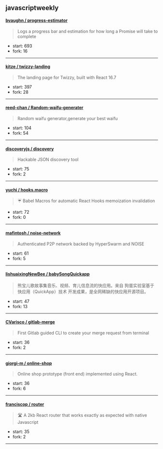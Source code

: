 ## javascriptweekly

#### [bvaughn / progress-estimator](https://github.com/bvaughn/progress-estimator)

> Logs a progress bar and estimation for how long a Promise will take to complete

+ start: 693
+ fork: 16

----


#### [kitze / twizzy-landing](https://github.com/kitze/twizzy-landing)

> The landing page for Twizzy, built with React 16.7 

+ start: 397
+ fork: 28

----


#### [reed-chan / Random-waifu-generater](https://github.com/reed-chan/Random-waifu-generater)

> Random waifu generator,generate your best waifu

+ start: 104
+ fork: 54

----


#### [discoveryjs / discovery](https://github.com/discoveryjs/discovery)

> Hackable JSON discovery tool

+ start: 75
+ fork: 2

----


#### [yuchi / hooks.macro](https://github.com/yuchi/hooks.macro)

> ☔️ Babel Macros for automatic React Hooks memoization invalidation

+ start: 72
+ fork: 0

----


#### [mafintosh / noise-network](https://github.com/mafintosh/noise-network)

> Authenticated P2P network backed by HyperSwarm and NOISE

+ start: 61
+ fork: 5

----


#### [lishuaixingNewBee / babySongQuickapp](https://github.com/lishuaixingNewBee/babySongQuickapp)

> 熊宝儿歌故事集音乐、视频、育儿信息流的快应用。来自 狗蛋实验室基于快应用（QuickApp）技术 开发成果，是全网稀缺的快应用开源项目。

+ start: 47
+ fork: 13

----


#### [CVarisco / gitlab-merge](https://github.com/CVarisco/gitlab-merge)

> First Gitlab guided CLI to create your merge request from terminal

+ start: 36
+ fork: 2

----


#### [giorgi-m / online-shop](https://github.com/giorgi-m/online-shop)

> Online shop prototype (front end) implemented using React.

+ start: 36
+ fork: 6

----


#### [franciscop / router](https://github.com/franciscop/router)

> 🛣 A 2kb React router that works exactly as expected with native Javascript

+ start: 35
+ fork: 2

----

